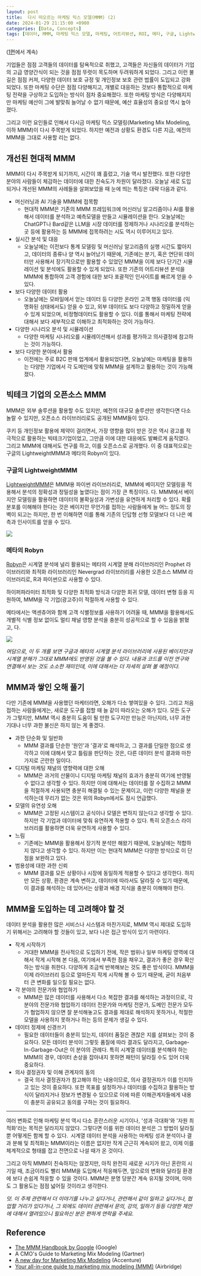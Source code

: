 ```yaml
---
layout: post
title:  다시 떠오르는 마케팅 믹스 모델(MMM) (2)
date: 2024-01-29 21:15:00 +0900
categories: [Data, Concepts]
tags: [데이터, MMM, 마케팅 믹스 모델, 마케팅, 어트리뷰션, ROI, 메타, 구글, LightweightMMM, LMMM, Robyn, Meta, Google]
---
```


([1편](https://cojette.github.io/posts/mmm1/)에서 계속)

기업들은 점점 고객들의 데이터를 탐욕적으로 취했고, 고객들은 자신들의 데이터가 기업의 고급 영양간식이 되는 것을 점점 뚜렷이 목도하며 두려워하게 되었다. 그리고 이런 불길은 점점 커져, 다양한 데이터 보호 규정 및 개인정보 보호 관련 법률이 도입되고 강화되었다. 또한 마케팅 수단은 점점 다양해지고, 개별로 대응하는 것보다 통합적으로 마케팅 전략을 구상하고 도입하는 방식이 점차 중요해졌다. 또한 마케팅 방식은 다양해지지만 마케팅 예산이 그에 발맞춰 늘어날 수 없기 때문에, 예산 효율성의 중요성 역시 높아졌다.

그리고 이런 요인들로 인해서 다시금 마케팅 믹스 모델링(Marketing Mix Modeling, 이하 MMM)이 다시 주목받게 되었다. 하지만 예전과 상황도 환경도 다른 지금, 예전의 MMM을 그대로 사용할 리는 없다.

## 개선된 현대적 MMM

MMM이 다시 주목받게 되기까지, 시간이 꽤 흘렀고, 기술 역시 발전했다. 또한 다양한 분야의 사람들이 체감하는 데이터에 대한 친숙도가 차원이 달라졌다. 오늘날 새로 도입되거나 개선된 MMM의 사례들을 살펴보았을 때 눈에 띄는 특징은 대략 다음과 같다.

-   머신러닝과 AI 기술을 MMM에 접목함
    -   현대적 MMM은 기존의 MMM 프레임워크에 머신러닝 알고리즘이나 AI를 활용해서 데이터를 분석하고 예측모델을 만들고 시뮬레이션을 한다. 오늘날에는 ChatGPT나 Bard같은 LLM을 시장 데이터를 정제하거나 시나리오를 분석하는 곳 등에 활용하는 등 MMM에 접목하려는 시도 역시 이루어지고 있다.
-   실시간 분석 및 대응
    -   오늘날에는 이전보다 통계 모델링 및 머신러닝 알고리즘의 실행 시간도 짧아지고, 데이터의 종류나 양 역시 늘어났기 때문에, 기존에는 분기, 혹은 연단위 데이터만 사용해서 장기적으로만 활용할 수 있었던 MMM을 이제 보다 단기간 시뮬레이션 및 분석에도 활용할 수 있게 되었다. 또한 기존의 어트리뷰션 분석을 MMM에 통합하여 고객 경험에 대한 보다 포괄적인 인사이트를 빠르게 얻을 수 있다.
-   보다 다양한 데이터 활용
    -   오늘날에는 모바일에서 얻는 데이터 등 다양한 온라인 고객 행동 데이터를 (익명화된 상태에서도) 얻을 수 있고, 외부 데이터도 보다 다양하고 정밀하게 얻을 수 있게 되었으며, 비정형데이터도 활용할 수 있다. 이를 통해서 마케팅 전략에 대해서 보다 세부적으로 이해하고 최적화하는 것이 가능하다.
-   다양한 시나리오 분석 및 시뮬레이션
    -   다양한 마케팅 시나리오를 시뮬레이션해서 성과를 평가하고 의사결정에 참고하는 것이 가능하다.
-   보다 다양한 분야에서 활용
    -   이전에는 주로 B2C 판매 업계에서 활용되었다면, 오늘날에는 마케팅을 활용하는 다양한 기업에서 각 도메인에 맞춰 MMM을 설계하고 활용하는 것이 가능해졌다.

## 빅테크 기업의 오픈소스 MMM

MMM은 외부 솔루션을 활용할 수도 있지만, 예전의 대규모 솔루션만 생각한다면 다소 놀랄 수 있지만, 오픈소스 라이브러리로도 공개된 MMM들이 있다.

쿠키 등 개인정보 활용에 제약이 걸리면서, 가장 영향을 많이 받은 것은 역시 광고를 적극적으로 활용하는 빅테크기업이었고, 그만큼 이에 대한 대응에도 발빠르게 움직였다. 그리고 MMM에 대해서도 연구를 하고, 이를 오픈소스로 공개했다. 이 중 대표적으로는 구글의 LightweightMMM과 메타의 Robyn이 있다.

### 구글의 LightweightMMM

[LightweightMMM](https://github.com/google/lightweight_mmm/tree/main)은 MMM용 파이썬 라이브러리로, MMM에 베이지안 모델링을 적용해서 분석의 정확성과 정밀성을 높였다는 점이 가장 큰 특징이다. 다. MMM에서 베이지안 모델링을 활용하면 데이터의 불확실성과 가변성을 유연하게 처리할 수 있다. 확률 분포를 이해해야 한다는 것은 베이지안 무언가를 접하는 사람들에게 늘 어느 정도의 장벽이 되고는 하지만, 한 번 이해하면 이를 통해 기존의 단답형 선형 모델보다 더 나은 예측과 인사이트를 얻을 수 있다.

[![](https://cojette.files.wordpress.com/2024/01/image-4.png?w=1024)](https://cojette.files.wordpress.com/2024/01/image-4.png)

### 메타의 Robyn

[Robyn](https://github.com/facebookexperimental/Robyn)은 시계열 분석에 널리 활용되는 메타의 시계열 분해 라이브러리인 Prophet 라이브러리와 최적화 라이브러리인 Nevergrad 라이브러리를 사용한 오픈소스 MMM 라이브러리로, R과 파이썬으로 사용할 수 있다.

하이퍼파라미터 최적화 및 다양한 최적화 방식과 다양한 회귀 모델, 데이터 변형 등을 지원하여, MMM을 각 기업(광고주)이 적절하게 사용할 수 있다.

메타에서는 액센츄어와 함께 고객 식별정보를 사용하기 어려울 때, MMM을 활용해서도 개별적 식별 정보 없이도 멀티 채널 영향 분석을 충분히 성공적으로 할 수 있음을 밝혔고, 다.

[![](https://cojette.files.wordpress.com/2024/01/image-5.png?w=902)](https://cojette.files.wordpress.com/2024/01/image-5.png)

*여담으로, 이 두 개를 보면 구글과 메타의 시계열 분석 라이브러리에 사용된 베이지안과 시계열 분해가 그대로 MMM에도 반영된 것을 볼 수 있다. 내용과 코드를 이전 연구와 연결해서 보는 것도 소소한 재미인데, 이에 대해서는 더 자세히 살펴 볼 예정이다.*

## MMM과 쌓인 오해 풀기

다만 기존에 MMM을 사용했던 마케터라면, 오해가 다소 쌓여있을 수 있다. 그리고 처음 접하는 사람들에게는, 새로운 도구를 접할 때 늘 같이 따라오는 오해가 있다. 모든 도구가 그렇지만, MMM 역시 충분히 도움이 될 만한 도구지만 만능은 아닌지라, 너무 과한 기대나 너무 과한 불신은 하지 않는 게 좋겠다.

-   과한 단순화 및 일반화
    -   MMM 결과를 단순한 '원인'과 '결과'로 해석하고, 그 결과를 단일한 점으로 생각하고 이에 대해서 맞고 틀림을 판단하는 것은, 다른 데이터 분석 결과와 마찬가지로 곤란한 일이다.
-   디지털 마케팅 채널의 영향력에 대한 오해
    -   MMM은 과거의 산물이니 디지털 마케팅 채널의 효과가 충분히 여기에 반영될 수 없다고 생각할 수 있다. 하지만 이에 대해서는 데이터를 잘 수집하고 MMM을 적절하게 사용되면 충분히 해결될 수 있는 문제이고, 이런 다양한 채널을 분석하는데 무리가 없는 것은 위의 Robyn에서도 잠시 언급했다.
-   모델의 유연성 오해
    -   MMM은 고정된 시스템이고 공식이나 모델은 변하지 않는다고 생각할 수 있다. 하지만 각 기업과 데이터에 맞춰 유연하게 적용할 수 있다. 특히 오픈소스 라이브러리를 활용하면 더욱 유연하게 사용할 수 있다.
-   느림
    -   기존에는 MMM을 활용해서 장기적 분석만 해왔기 때문에, 오늘날에는 적합하지 않다고 생각할 수 있다. 하지만 이는 현대적 MMM은 다양한 방식으로 이 단점을 보완하고 있다.
-   범용성에 대한 과한 신뢰
    -   MMM 결과를 모든 상황이나 시장에 동일하게 적용할 수 있다고 생각한다. 하지만 모든 상황, 환경은 계속 변하고, 데이터에 따라서도 달라질 수 있기 때문에, 이 결과를 해석하는 데 있어서는 상황과 배경 지식을 충분히 이해해야 한다.

## MMM을 도입하는 데 고려해야 할 것

데이터 분석을 활용한 많은 서비스나 시스템과 마찬가지로, MMM 역시 제대로 도입하기 위해서는 고려해야 할 것들이 있고, 보다 나은 접근 방식이 있기 마련이다.

-   작게 시작하기
    -   거대한 MMM을 전사적으로 도입하기 전에, 작은 범위나 일부 마케팅 영역에 대해서 작게 시작해 본 다음, 여기에서 부족한 점을 채우고, 결과가 좋은 경우 확산하는 방식을 취한다. 다양하게 조금씩 반복해보는 것도 좋은 방식이다. MMM을 이제 라이브러리 등으로 얼마든지 작게 시작해 볼 수 있기 때문에, 굳이 처음부터 큰 변화를 일으킬 필요는 없다.
-   각 분야의 전문가와 협업하기
    -   MMM은 많은 데이터를 사용해서 다소 복잡한 결과를 해석하는 과정이므로, 각 분야의 전문가와 협업하기 데이터 전문가와 마케팅 전문가, 도메인 전문가 모두가 협업하지 않으면 잘 분석해놓고도 결과를 제대로 해석하지 못하거나, 적절한 모델을 사용하지 못하거나 하는 등의 문제가 생길 수 있다.
-   데이터 정제에 신경쓰기
    -   필요한 데이터들이 충분히 있는지, 데이터 품질은 괜찮은 지를 살펴보는 것이 중요하다. 모든 데이터 분석이 그렇듯 품질에 따라 결과도 달라지고, Garbage-In-Garbage-Out은 이 분야의 관례다. 특히 시계열 데이터를 분석해야 하는 MMM의 경우, 데이터 손상을 잡아내지 못하면 패턴이 달라질 수도 있어 더욱 중요하다.
-   의사 결정권자 및 이해 관계자의 동의
    -   결국 의사 결정권자가 참고해야 하는 내용이므로, 의사 결정권자가 이를 인지하고 있는 것이 중요하다. 또한 목표를 설정하거나 데이터를 수집하고 활용하는 방식이 달라지거나 정보가 변경될 수 있으므로 이에 따른 이해관계자들에게 내용이 충분히 공유되고 동의를 구하는 것이 필요하다.

* * * * *

여러 변화로 인해 마케팅 분석 역시 다소 혼란스러운 시기이나, '성과 극대화'와 '자원 최적화'라는 목적은 달라지지 않았다. 그렇다면 이를 위한 데이터 분석은 그 방법이 달라질 뿐 어떻게든 함께 할 수 있다. 시계열 데이터 분석을 사용하는 마케팅 성과 분석이나 결과 분해 및 최적화는 MMM이라는 이름은 없지만 작게 근근히 계속되어 왔고, 이제 이를 체계적으로 형태를 잡고 전면으로 나설 때가 온 것이다. 

그리고 아직 MMM이 친숙하지는 않겠지만, 아직 완전히 새로운 시기가 아닌 혼란의 시기일 때, 조금이라도 빨리 MMM을 도입해서 적응해두면, 앞으로의 변화와 달라질 환경에 보다 손쉽게 적응할 수 있을 것이다. MMM은 분명 당분간 계속 유지될 것이며, 아마도 그 활용도는 점점 넓어질 것이라고 생각한다.

*덧. 이 주제 관련해서 더 이야기를 나누고 싶다거나, 관련해서 같이 일하고 싶다거나, 협업할 거리가 있다거나, 그 외에도 데이터 관련해서 문의, 강의, 일하기 등등 다양한 제안에 대해서 열려있으니 필요하신 분은 편하게 연락을 주세요.*

Reference
---------

-   [The MMM Handbook by Google](https://www.thinkwithgoogle.com/_qs/documents/17950/The_MMM_Handbook.pdf) (Google)
-   A CMO's Guide to Marketing Mix Modeling (Gartner)
-   [A new day for Marketing Mix Modeling](https://www.accenture.com/us-en/blogs/song-insights-blog/a-new-day-for-marketing-mix-modeling) (Accenture)
-   [Your all-in-one guide to marketing mix modeling (MMM)](https://www.airbridge.io/blog/marketing-mix-modeling) (Airbridge)
